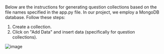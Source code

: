 Below are the instructions for generating question collections based on the file names specified in the app.py file. In our project, we employ a MongoDB database. Follow these steps:

1. Create a collection.
2. Click on "Add Data" and insert data (specifically for question collections).

![image](https://github.com/Nisha-Sagar/MyAptitude/assets/121662936/2b0b629f-1e2b-4dde-9a6f-31b6f481af86)
